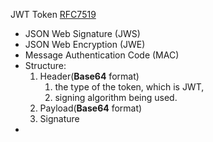 
JWT Token
[RFC7519](https://datatracker.ietf.org/doc/html/rfc7519)
- JSON Web Signature (JWS) 
- JSON Web Encryption (JWE) 
- Message Authentication Code (MAC) 
- Structure:
	1. Header(**Base64** format)
		1. the type of the token, which is JWT, 
		2. signing algorithm being used.
	2. Payload(**Base64** format)
	3. Signature
- 
